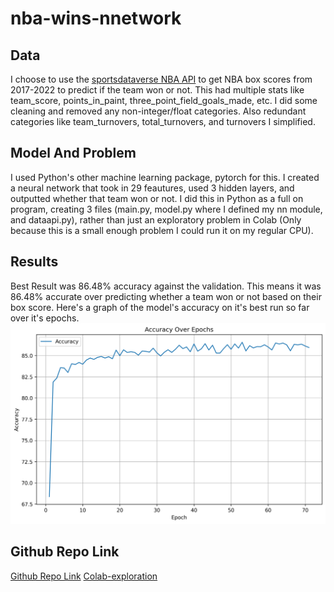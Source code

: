 # nba-wins-nnetwork

## Data

I choose to use the [sportsdataverse NBA API](https://py.sportsdataverse.org/docs/nba/) to get NBA box scores from 2017-2022 to predict if the team won or not. This had multiple stats like team_score, points_in_paint, three_point_field_goals_made, etc. I did some cleaning and removed any non-integer/float categories. Also redundant categories like team_turnovers, total_turnovers, and turnovers I simplified.

## Model And Problem

I used Python's other machine learning package, pytorch for this. I created a neural network that took in 29 feautures, used 3 hidden layers, and outputted whether that team won or not. I did this in Python as a full on program, creating 3 files (main.py, model.py where I defined my nn module, and dataapi.py), rather than just an exploratory problem in Colab (Only because this is a small enough problem I could run it on my regular CPU). 

## Results
Best Result was 86.48% accuracy against the validation. This means it was 86.48% accurate over predicting whether a team won or not based on their box score. Here's a graph of the model's accuracy on it's best run so far over it's epochs. 
![Accuracy over Epochs](accuracy.png)
## Github Repo Link

[Github Repo Link](https://github.com/crawfordk99/nba-xgb-regression)
[Colab-exploration](https://colab.research.google.com/drive/1vYLw7CepdAS0735SLINlz9MfUYMgadlB#scrollTo=YqrSBWGe36DW)